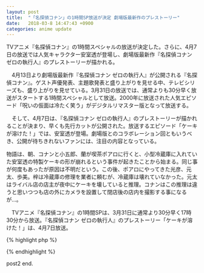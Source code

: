 ```yaml
---
layout: post
title:  "「名探偵コナン」の1時間SP放送が決定 劇場版最新作のプレストーリー"
date:   2018-03-8 14:47:43 +0900
categories: anime update
---
```

TVアニメ『名探偵コナン』の1時間スペシャルの放送が決定した。さらに、4月7日の放送では人気キャラクター安室透が登場し、劇場版最新作『名探偵コナン ゼロの執行人』のプレストーリーが描かれる。

　4月13日より劇場版最新作『名探偵コナン ゼロの執行人』が公開される『名探偵コナン』。ゲスト声優発表、主題歌発表と盛り上がりを見せる中、テレビシリーズも、盛り上がりを見せている。3月31日の放送では、通常よりも30分早く放送がスタートする1時間スペシャルとして放送。2000年に放送された人気エピソード「呪いの仮面は冷たく笑う」がデジタルリマスター版となって放送する。

　そして、4月7日は、『名探偵コナン ゼロの執行人』のプレストーリーが描かれることが決まり、早くも先行カットが公開された。放送するエピソード「ケーキが溶けた！」では、安室透が登場。劇場版とのコラボレーション回ともいうべき、公開が待ちきれないファンには、注目の内容となっている。

物語は、朝、コナンと小五郎、蘭が喫茶ポアロに行くと、小型冷蔵庫に入れていた安室透の特製ケーキの形が崩れるという事件が起きたことから始まる。同じ事が何度もあったが原因は不明だという。この後、ポアロにやってきた光彦、元太、歩美。梓は冷蔵庫の修理を業者に頼むが、冷蔵庫は壊れていなかった。元太はライバル店の店主が夜中にケーキを壊していると推理。コナンはこの推理は違うと思いつつも店の外にカメラを設置して閉店後の店内を撮影する事になるが…。

　TVアニメ『名探偵コナン』の1時間SPは、3月31日に通常より30分早く17時30分から放送。『名探偵コナン ゼロの執行人』のプレストーリー「ケーキが溶けた！」は、4月7日放送。

{% highlight php %}
<?php
$a = 1;
echo $a;
echo "text comment"; 
?>
{% endhighlight %}

post2 end.
